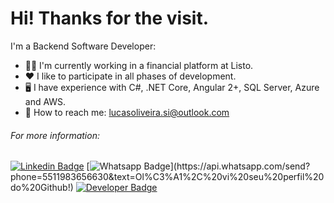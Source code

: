 # Hi! Thanks for the visit.

I'm a Backend Software Developer:
  
- :man_technologist: I'm currently working in a financial platform at Listo.
- :heart: I like to participate in all phases of development.
- :desktop_computer: I have experience with C#, .NET Core, Angular 2+, SQL Server, Azure and AWS.
- :email: How to reach me: lucasoliveira.si@outlook.com

  
###### For more information:

[![Linkedin Badge](https://img.shields.io/badge/-LinkedIn-blue?style=flat-square&logo=Linkedin&logoColor=white&link=https://www.linkedin.com/in/lucas-oliveira-91a27716a/)](https://www.linkedin.com/in/lucas-oliveira-91a27716a/)
[![Whatsapp Badge](https://img.shields.io/badge/-Whatsapp-4CA143?style=flat-square&labelColor=4CA143&logo=whatsapp&logoColor=white&link=https://api.whatsapp.com/send?phone=5511983656630&text=Ol%C3%A1%2C%20vi%20seu%20perfil%20do%20Github!)](https://api.whatsapp.com/send?phone=5511983656630&text=Ol%C3%A1%2C%20vi%20seu%20perfil%20do%20Github!)
[![Developer Badge](https://img.shields.io/badge/-Portifolio-black?style=flat-square&logo=Dev&logoColor=white&link=https://https://devlucasoliveira.com/)](https://devlucasoliveira.com/)
